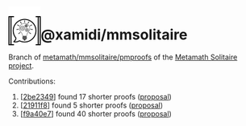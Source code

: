 <img align="left" src="img/icon-readme.png">

# @xamidi/mmsolitaire

Branch of [metamath/mmsolitaire/pmproofs](https://us.metamath.org/mmsolitaire/pmproofs.txt) of the [Metamath Solitaire project](https://us.metamath.org/mmsolitaire/mms.html).

Contributions:
1. [[2be2349](https://github.com/xamidi/mmsolitaire/commit/2be2349a5621eaaee5d5940e98202bd265c9d50a)] found 17 shorter proofs ([proposal](https://groups.google.com/g/metamath/c/v0p86y5b-m0/m/REQMAbUfCAAJ))
2. [[21911f8](https://github.com/xamidi/mmsolitaire/commit/21911f8de1de822697d4576f800f97afcb61d7b9)] found 5 shorter proofs ([proposal](https://groups.google.com/g/metamath/c/v0p86y5b-m0/m/vczj35-uAAAJ))
3. [[f9a40e7](https://github.com/xamidi/mmsolitaire/commit/f9a40e79bf8764c11b1b891eae58c2fdbce15293)] found 40 shorter proofs ([proposal](https://groups.google.com/g/metamath/c/kMbEGx3Ensw/m/cvrlf9GyAgAJ))
